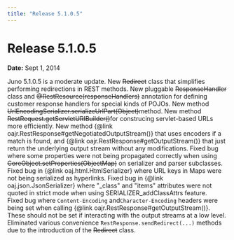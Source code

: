 ```yaml
---
title: "Release 5.1.0.5"
---
```


# Release 5.1.0.5

**Date:** Sept 1, 2014

Juno 5.1.0.5 is a moderate update.
New ~~Redirect~~ class that simplifies performing redirections in REST methods.
New pluggable ~~ResponseHandler~~ class and ~~@RestResource(responseHandlers)~~ annotation
for defining customer response handlers for special kinds of POJOs.
New method ~~UrlEncodingSerializer.serializeUrlPart(Object)~~method.
New method ~~RestRequest.getServletURIBuilder()~~for construcing servlet-based URLs more efficiently.
New method \{@link oajr.RestResponse#getNegotiatedOutputStream()\} that uses encoders if a match is found, 
and \{@link oajr.RestResponse#getOutputStream()\} that just return the underlying output stream without any modifications.
Fixed bug where some properties were not being propagated correctly when using ~~CoreObject.setProperties(ObjectMap)~~
on serializer and parser subclasses.
Fixed bug in \{@link oaj.html.HtmlSerializer\} where URL keys in Maps were not being serialized as hyperlinks.
Fixed bug in \{@link oaj.json.JsonSerializer\} where "_class" and "items" attributes were not quoted in strict mode when using SERIALIZER_addClassAttrs feature.	
Fixed bug where `Content-Encoding` and`Character-Encoding` headers were being set when calling \{@link oajr.RestResponse#getOutputStream()\}.
These should not be set if interacting with the output streams at a low level.
Eliminated various convenience `RestResponse.sendRedirect(...)` methods due to the introduction of the ~~Redirect~~ class.